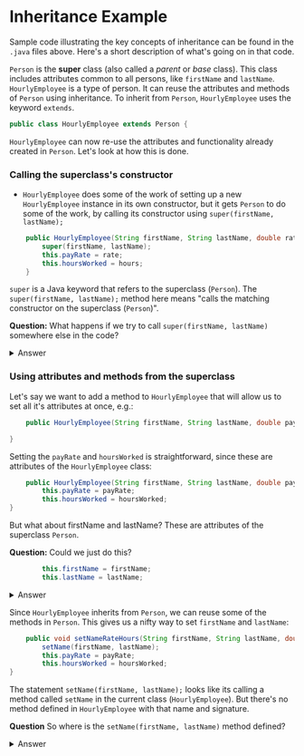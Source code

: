 # Inheritance Example
Sample code illustrating the key concepts of inheritance can be found in the `.java` files above. Here's a short description of what's going on in that code.

`Person` is the **super** class (also called a *parent* or *base* class). This class includes attributes common to all persons, like `firstName` and `lastName`.
`HourlyEmployee` is a type of person. It can reuse the attributes and methods of `Person` using inheritance. To inherit from `Person`, `HourlyEmployee` uses the keyword `extends`.

```java
public class HourlyEmployee extends Person {
```

`HourlyEmployee` can now re-use the attributes and functionality already created in `Person`. Let's look at how this is done.

### Calling the superclass's constructor
- `HourlyEmployee` does some of the work of setting up a new `HourlyEmployee` instance in its own constructor, but it gets `Person` to do some of the work, by calling its constructor using `super(firstName, lastName);`

```java
    public HourlyEmployee(String firstName, String lastName, double rate, double hours) {
        super(firstName, lastName);
        this.payRate = rate;
        this.hoursWorked = hours;
    }
```
`super` is a Java keyword that refers to the superclass (`Person`). The `super(firstName, lastName);` method here means "calls the matching constructor on the superclass  (`Person`)".

**Question:** What happens if we try to call `super(firstName, lastName)` somewhere else in the code?
<details><summary>Answer</summary>
<p>
  
It doesn't work! You'll see this error message:

```bash
error: call to super must be first statement in constructor
  super(firstName, lastName);  
```
That's a pretty clear error message! We're only allowed to do `super(firstName, lastName)` when it's the first statement in the constructor of the class. 
</p>
</details>

### Using attributes and methods from the superclass
Let's say we want to add a method to `HourlyEmployee` that will allow us to set all it's attributes at once, e.g.:
```java
    public HourlyEmployee(String firstName, String lastName, double payRate, double hoursWorked) {

}
```
Setting the `payRate` and `hoursWorked` is straightforward, since these are attributes of the `HourlyEmployee` class:
```java
    public HourlyEmployee(String firstName, String lastName, double payRate, double hoursWorked) {
        this.payRate = payRate;
        this.hoursWorked = hoursWorked;
} 
```
But what about firstName and lastName? These are attributes of the superclass `Person`. 

**Question:** Could we just do this?
```java
        this.firstName = firstName;
        this.lastName = lastName;
```
<details><summary>Answer</summary>
<p>
Nope! We get this compiler error:
    
```bash
HourlyEmployee.java:42: error: firstName has private access in Person
    this.firstName = firstName;
            ^
HourlyEmployee.java:43: error: lastName has private access in Person
        this.lastName = lastName;
```
`firstName` and `lastName` are declared as `private` attributes in `Person`, which means they can only be accessed directly from inside the `Person` class. This is an example of encapsulation, a key object-oriented programming concept.
</p>
</details>

Since `HourlyEmployee` inherits from `Person`, we can reuse some of the methods in `Person`. This gives us a nifty way to set `firstName` and `lastName`:

```java
    public void setNameRateHours(String firstName, String lastName, double payRate, double hoursWorked) {
        setName(firstName, lastName);
        this.payRate = payRate;
        this.hoursWorked = hoursWorked;
}
```

The statement `setName(firstName, lastName);` looks like its calling a method called `setName` in the current class (`HourlyEmployee`). But there's no method defined in `HourlyEmployee` with that name and signature. 

**Question** So where is the `setName(firstName, lastName)` method defined?
<details><summary>Answer</summary>
<p>
    
 It's defined in `Person`. We can use it in `HourlyEmployee` as if it was was defined in `HourlyEmployee` because `HourlyEmployee` extends `Person`, and so can use all the public (and protected) methods in the `Person` class as if they were its own.
 
</p>
</details>
    

